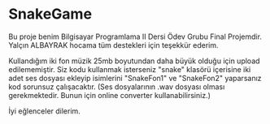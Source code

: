 # SnakeGame
Bu proje benim Bilgisayar Programlama II Dersi Ödev Grubu Final Projemdir. Yalçın ALBAYRAK hocama tüm destekleri için teşekkür ederim.

Kullandığım iki fon müzik 25mb boyutundan daha büyük olduğu için upload edilememiştir. Siz kodu kullanmak isterseniz "snake" klasörü içerisine iki adet ses dosyası ekleyip isimlerini "SnakeFon1" ve "SnakeFon2" yaparsanız kod sorunsuz çalışacaktır. (Ses dosyalarının .wav dosyası olması gerekmektedir. Bunun için online converter kullanabilirsiniz.)

İyi eğlenceler dilerim.
